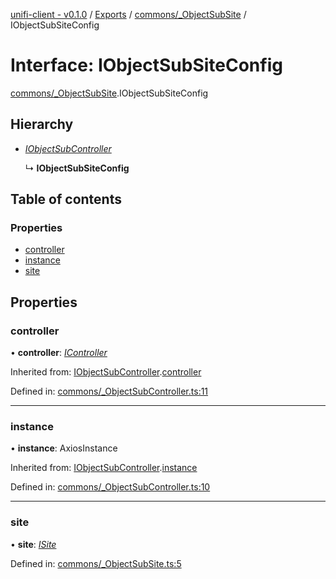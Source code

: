 [unifi-client - v0.1.0](../README.md) / [Exports](../modules.md) / [commons/_ObjectSubSite](../modules/commons__objectsubsite.md) / IObjectSubSiteConfig

# Interface: IObjectSubSiteConfig

[commons/_ObjectSubSite](../modules/commons__objectsubsite.md).IObjectSubSiteConfig

## Hierarchy

* [*IObjectSubController*](commons__objectsubcontroller.iobjectsubcontroller.md)

  ↳ **IObjectSubSiteConfig**

## Table of contents

### Properties

- [controller](commons__objectsubsite.iobjectsubsiteconfig.md#controller)
- [instance](commons__objectsubsite.iobjectsubsiteconfig.md#instance)
- [site](commons__objectsubsite.iobjectsubsiteconfig.md#site)

## Properties

### controller

• **controller**: [*IController*](icontroller.icontroller-1.md)

Inherited from: [IObjectSubController](commons__objectsubcontroller.iobjectsubcontroller.md).[controller](commons__objectsubcontroller.iobjectsubcontroller.md#controller)

Defined in: [commons/_ObjectSubController.ts:11](https://github.com/thib3113/unifi-client/blob/17e4ed2/src/commons/_ObjectSubController.ts#L11)

___

### instance

• **instance**: AxiosInstance

Inherited from: [IObjectSubController](commons__objectsubcontroller.iobjectsubcontroller.md).[instance](commons__objectsubcontroller.iobjectsubcontroller.md#instance)

Defined in: [commons/_ObjectSubController.ts:10](https://github.com/thib3113/unifi-client/blob/17e4ed2/src/commons/_ObjectSubController.ts#L10)

___

### site

• **site**: [*ISite*](sites_isite.isite.md)

Defined in: [commons/_ObjectSubSite.ts:5](https://github.com/thib3113/unifi-client/blob/17e4ed2/src/commons/_ObjectSubSite.ts#L5)
